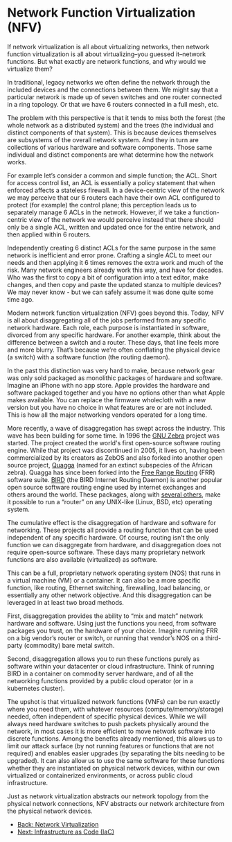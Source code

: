 # Network Function Virtualization (NFV)

If network virtualization is all about virtualizing networks, then network function virtualization is all about virtualizing–you guessed it–network functions. But what exactly are network functions, and why would we virtualize them?

In traditional, legacy networks we often define the network through the included devices and the connections between them. We might say that a particular network is made up of seven switches and one router connected in a ring topology. Or that we have 6 routers connected in a full mesh, etc.

The problem with this perspective is that it tends to miss both the forest (the whole network as a distributed system) and the trees (the individual and distinct components of that system). This is because devices themselves are subsystems of the overall network system. And they in turn are collections of various hardware and software components. Those same individual and distinct components are what determine how the network works.

For example let’s consider a common and simple function; the ACL. Short for access control list, an ACL is essentially a policy statement that when enforced affects a stateless firewall. In a device-centric view of the network we may perceive that our 6 routers each have their own ACL configured to protect (for example) the control plane; this perception leads us to separately manage 6 ACLs in the network. However, if we take a function-centric view of the network we would perceive instead that there should only be a single ACL, written and updated once for the entire network, and then applied within 6 routers.

Independently creating 6 distinct ACLs for the same purpose in the same network is inefficient and error prone. Crafting a single ACL to meet our needs and then applying it 6 times removes the extra work and much of the risk. Many network engineers already work this way, and have for decades. Who was the first to copy a bit of configuration into a text editor, make changes, and then copy and paste the updated stanza to multiple devices? We may never know - but we can safely assume it was done quite some time ago.

Modern network function virtualization (NFV) goes beyond this. Today, NFV is all about disaggregating all of the jobs performed from any specific network hardware. Each role, each purpose is instantiated in software, divorced from any specific hardware. For another example, think about the difference between a switch and a router. These days, that line feels more and more blurry. That’s because we’re often conflating the physical device (a switch) with a software function (the routing daemon).

In the past this distinction was very hard to make, because network gear was only sold packaged as monolithic packages of hardware and software. Imagine an iPhone with no app store. Apple provides the hardware and software packaged together and you have no options other than what Apple makes available. You can replace the firmware wholecloth with a new version but you have no choice in what features are or are not included. This is how all the major networking vendors operated for a long time.

More recently, a wave of disaggregation has swept across the industry. This wave has been building for some time. In 1996 the [GNU Zebra](https://en.wikipedia.org/wiki/GNU_Zebra) project was started. The project created the world's first open-source software routing engine. While that project was discontinued in 2005, it lives on, having been commercialized by its creators as ZebOS and also forked into another open source project, [Quagga](https://github.com/Quagga/quagga) (named for an extinct subspecies of the African zebra). Quagga has since been forked into the [Free Range Routing](https://github.com/FRRouting/frr) (FRR) software suite. [BIRD](https://gitlab.nic.cz/labs/bird/tree/master) (the BIRD Internet Routing Daemon) is another popular open source software routing engine used by internet exchanges and others around the world. These packages, along with [several others](https://en.wikipedia.org/wiki/List_of_open-source_routing_platforms), make it possible to run a “router” on any UNIX-like (Linux, BSD, etc) operating system.

The cumulative effect is the disaggregation of hardware and software for networking. These projects all provide a routing function that can be used independent of any specific hardware. Of course, routing isn’t the only function we can disaggregate from hardware, and disaggregation does not require open-source software. These days many proprietary network functions are also available (virtualized) as software.

This can be a full, proprietary network operating system (NOS) that runs in a virtual machine (VM) or a container. It can also be a more specific function, like routing, Ethernet switching, firewalling, load balancing, or essentially any other network objective. And this disaggregation can be leveraged in at least two broad methods.

First, disaggregation provides the ability to “mix and match” network hardware and software. Using just the functions you need, from software packages you trust, on the hardware of your choice. Imagine running FRR on a big vendor’s router or switch, or running that vendor’s NOS on a third-party (commodity) bare metal switch. 

Second, disaggregation allows you to run these functions purely as software within your datacenter or cloud infrastructure. Think of running BIRD in a container on commodity server hardware, and of all the networking functions provided by a public cloud operator (or in a kubernetes cluster).

The upshot is that virtualized network functions (VNFs) can be run exactly where you need them, with whatever resources (compute/memory/storage) needed, often independent of specific physical devices. While we will always need hardware switches to push packets physically around the network, in most cases it is more efficient to move network software into discrete functions. Among the benefits already mentioned, this allows us to limit our attack surface (by not running features or functions that are not required) and enables easier upgrades (by separating the bits needing to be upgraded). It can also allow us to use the same software for these functions whether they are instantiated on physical network devices, within our own virtualized or containerized environments, or across public cloud infrastructure.

Just as network virtualization abstracts our network topology from the physical network connections, NFV abstracts our network architecture from the physical network devices.

- [Back: Network Virtualization](NetworkVirtualization.md)
- [Next: Infrastructure as Code (IaC)](IaC.md)